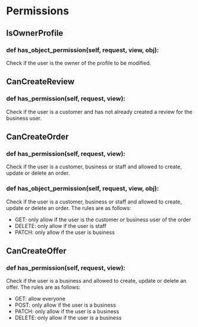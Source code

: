 # Permissions

## IsOwnerProfile

### def has_object_permission(self, request, view, obj): 
Check if the user is the owner of the profile to be modified.

## CanCreateReview

### def has_permission(self, request, view):       
Check if the user is a customer and has not already created a review for the business user.

## CanCreateOrder

### def has_permission(self, request, view):        
Check if the user is a customer, business or staff and allowed to create, update or delete an order.

### def has_object_permission(self, request, view, obj):         
Check if the user is a customer, business or staff and allowed to create, update or delete an order.
The rules are as follows:
-   GET: only allow if the user is the customer or business user of the order
-   DELETE: only allow if the user is staff
-   PATCH: only allow if the user is business     

## CanCreateOffer

### def has_permission(self, request, view):               
Check if the user is a business and allowed to create, update or delete an offer.
The rules are as follows:
-   GET: allow everyone
-   POST: only allow if the user is a business
-   PATCH: only allow if the user is a business
-   DELETE: only allow if the user is a business 